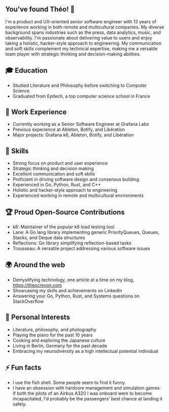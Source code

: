 ## You've found Théo! 👋

I'm a product and UX-oriented senior software engineer with 13 years of experience working in both remote and multicultural companies. My diverse background spans industries such as the press, data analytics, music, and observability. I'm passionate about delivering value to users and enjoy taking a holistic, hacker-style approach to engineering. My communication and soft skills complement my technical expertise, making me a versatile team player with strategic thinking and decision-making abilities.

## 🎓 Education

- Studied Literature and Philosophy before switching to Computer Science
- Graduated from Epitech, a top computer science school in France

## 💼 Work Experience

- Currently working as a Senior Software Engineer at Grafana Labs
- Previous experience at Ableton, Botify, and Libération
- Major projects: Grafana k6, Ableton, Botify, and Libération

## 🔧 Skills

- Strong focus on product and user experience
- Strategic thinking and decision making
- Excellent communication and soft skills
- Proficient in driving software design and consensus building
- Experienced in Go, Python, Rust, and C++
- Holistic and hacker-style approach to engineering
- Experienced working in remote and multicultural environments

## 🏆 Proud Open-Source Contributions

- k6: Maintainer of the popular k6 load testing tool
- Lane: A Go lang library implementing generic PriorityQueues, Queues, Stacks, and Deque data structures
- Reflections: Go library simplifying reflection-based tasks
- Trousseau: A versatile project addressing various software issues

## 🌍 Around the web

- Demystifying technology, one article at a time on my blog, https://theocrevon.com
- Showcasing my skills and achievements on LinkedIn
- Answering your Go, Python, Rust, and Systems questions on StackOverflow

## 🎨 Personal Interests
- Literature, philosophy, and photography
- Playing the piano for the past 10 years
- Cooking and exploring the Japanese culture
- Living in Berlin, Germany for the past decade
- Embracing my neurodiversity as a high intellectual potential individual

## ⚡ Fun facts

- I use the fish shell. Some people seem to find it funny.
- I have an obsession with hardcore management and simulation games. If both the pilots of an Airbus A320 I was onboard were to become incapacitated, I'd probably be the passengers' best chance at landing it safely.
